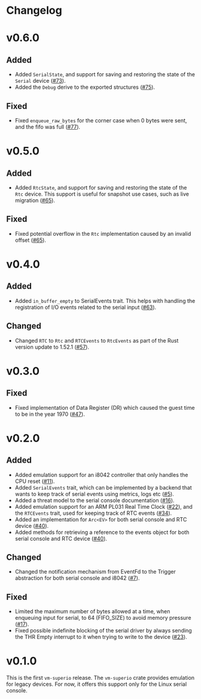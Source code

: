 # Changelog

# v0.6.0

## Added

- Added `SerialState`, and support for saving and restoring the state of the
  `Serial` device ([#73](https://github.com/rust-vmm/vm-superio/pull/73)).
- Added the `Debug` derive to the exported structures
  ([#75](https://github.com/rust-vmm/vm-superio/pull/75)).

## Fixed

- Fixed `enqueue_raw_bytes` for the corner case when 0 bytes were sent, and the
  fifo was full ([#77](https://github.com/rust-vmm/vm-superio/pull/77)).

# v0.5.0

## Added

- Added `RtcState`, and support for saving and restoring the state of the `Rtc`
  device. This support is useful for snapshot use cases, such as live
  migration ([#65](https://github.com/rust-vmm/vm-superio/pull/65)).

## Fixed

- Fixed potential overflow in the `Rtc` implementation caused by an invalid
  offset ([#65](https://github.com/rust-vmm/vm-superio/pull/65)).

# v0.4.0

## Added

- Added `in_buffer_empty` to SerialEvents trait. This helps with handling
  the registration of I/O events related to the serial input
  ([#63](https://github.com/rust-vmm/vm-superio/pull/63)).

## Changed

- Changed `RTC` to `Rtc` and `RTCEvents` to `RtcEvents` as part of the Rust
  version update to 1.52.1
  ([#57](https://github.com/rust-vmm/vm-superio/pull/57)).

# v0.3.0

## Fixed

- Fixed implementation of Data Register (DR) which caused the guest time to be
  in the year 1970 ([#47](https://github.com/rust-vmm/vm-superio/issues/47)).

# v0.2.0

## Added

- Added emulation support for an i8042 controller that only handles the CPU
  reset ([#11](https://github.com/rust-vmm/vm-superio/pull/11)).
- Added `SerialEvents` trait, which can be implemented by a backend that wants
  to keep track of serial events using metrics, logs etc
  ([#5](https://github.com/rust-vmm/vm-superio/issues/5)).
- Added a threat model to the serial console documentation
  ([#16](https://github.com/rust-vmm/vm-superio/issues/16)).
- Added emulation support for an ARM PL031 Real Time Clock
  ([#22](https://github.com/rust-vmm/vm-superio/issues/22)), and the `RTCEvents`
  trait, used for keeping track of RTC events
  ([#34](https://github.com/rust-vmm/vm-superio/issues/34)).
- Added an implementation for `Arc<EV>` for both serial console and RTC device
  ([#40](https://github.com/rust-vmm/vm-superio/pull/40)).
- Added methods for retrieving a reference to the events object for both serial
  console and RTC device
  ([#40](https://github.com/rust-vmm/vm-superio/pull/40)).

## Changed

- Changed the notification mechanism from EventFd to the Trigger abstraction
  for both serial console and i8042
  ([#7](https://github.com/rust-vmm/vm-superio/issues/7)).

## Fixed

- Limited the maximum number of bytes allowed at a time, when enqueuing input
  for serial, to 64 (FIFO_SIZE) to avoid memory pressure
  ([#17](https://github.com/rust-vmm/vm-superio/issues/17)).
- Fixed possible indefinite blocking of the serial driver by always sending the
  THR Empty interrupt to it when trying to write to the device
  ([#23](https://github.com/rust-vmm/vm-superio/issues/23)).

# v0.1.0

This is the first `vm-superio` release.
The `vm-superio` crate provides emulation for legacy devices. For now, it offers
this support only for the Linux serial console.
